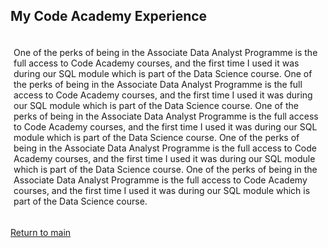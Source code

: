 ## My Code Academy Experience

<div style="background-image: url('images/paper_bg.png'); background-repeat:repeat; padding:5px;">
  <p>
  One of the perks of being in the Associate Data Analyst Programme is the full access to Code Academy courses, and the first time I used it was during our SQL module which is part of the Data Science course. One of the perks of being in the Associate Data Analyst Programme is the full access to Code Academy courses, and the first time I used it was during our SQL module which is part of the Data Science course. 
    One of the perks of being in the Associate Data Analyst Programme is the full access to Code Academy courses, and the first time I used it was during our SQL module which is part of the Data Science course. 
    One of the perks of being in the Associate Data Analyst Programme is the full access to Code Academy courses, and the first time I used it was during our SQL module which is part of the Data Science course. 
    One of the perks of being in the Associate Data Analyst Programme is the full access to Code Academy courses, and the first time I used it was during our SQL module which is part of the Data Science course. 
  </p>
</div>
<p>
  <a href="/data_analyst_prog_capstones">Return to main</a>
 </p>

